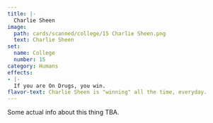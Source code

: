 ```yaml
---
title: |-
  Charlie Sheen
image: 
  path: cards/scanned/college/15 Charlie Sheen.png
  text: Charlie Sheen
set:
  name: College
  number: 15
category: Humans
effects: 
- |-
  If you are On Drugs, you win.
flavor-text: Charlie Sheen is "winning" all the time, everyday.
---
```

Some actual info about this thing TBA.

